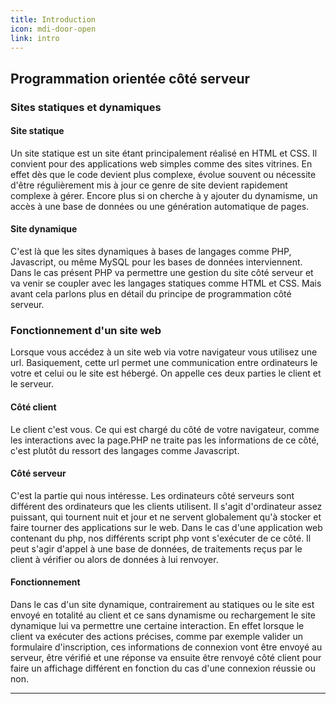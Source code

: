 ```yaml
---
title: Introduction
icon: mdi-door-open
link: intro
---
```


<div id='intro'></div>

## Programmation orientée côté serveur

### Sites statiques et dynamiques

#### Site statique

Un site statique est un site étant principalement réalisé en HTML et CSS. Il convient pour des applications web simples comme des sites vitrines. En effet dès que le code devient plus complexe, évolue souvent ou nécessite d'être régulièrement mis à jour ce genre de site devient rapidement complexe à gérer. Encore plus si on cherche à y ajouter du dynamisme, un accès à une base de données ou une génération automatique de pages.

#### Site dynamique

C'est là que les sites dynamiques à bases de langages comme PHP, Javascript, ou même MySQL pour les bases de données interviennent. Dans le cas présent PHP va permettre une gestion du site côté serveur et va venir se coupler avec les langages statiques comme HTML et CSS. Mais avant cela parlons plus en détail du principe de programmation côté serveur.

### Fonctionnement d'un site web

Lorsque vous accédez à un site web via votre navigateur vous utilisez une url. Basiquement, cette url permet une communication entre ordinateurs le votre et celui ou le site est hébergé. On appelle ces deux parties le client et le serveur.

#### Côté client

Le client c'est vous. Ce qui est chargé du côté de votre navigateur, comme les interactions avec la page.PHP ne traite pas les informations de ce côté, c'est plutôt du ressort des langages comme Javascript.

#### Côté serveur

C'est la partie qui nous intéresse. Les ordinateurs côté serveurs sont différent des ordinateurs que les clients utilisent. Il s'agit d'ordinateur assez puissant, qui tournent nuit et jour et ne servent globalement qu'à stocker et faire tourner des applications sur le web. Dans le cas d'une application web contenant du php, nos différents script php vont s'exécuter de ce côté. Il peut s'agir d'appel à une base de données, de traitements reçus par le client à vérifier ou alors de données à lui renvoyer.

#### Fonctionnement

Dans le cas d'un site dynamique, contrairement au statiques ou le site est envoyé en totalité au client et ce sans dynamisme ou rechargement le site dynamique lui va permettre une certaine interaction. En effet lorsque le client va exécuter des actions précises, comme par exemple valider un formulaire d'inscription, ces informations de connexion vont être envoyé au serveur, être vérifié et une réponse va ensuite être renvoyé côté client pour faire un affichage différent en fonction du cas d'une connexion réussie ou non.

<article-image src="client-server.png" alt="client-server"></article-image>

---

</div>
